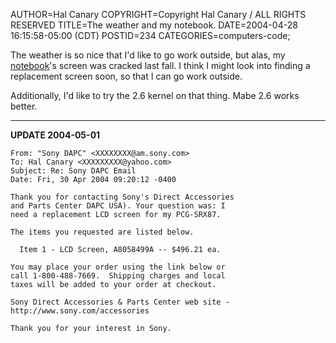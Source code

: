 AUTHOR=Hal Canary
COPYRIGHT=Copyright Hal Canary / ALL RIGHTS RESERVED
TITLE=The weather and my notebook.
DATE=2004-04-28 16:15:58-05:00 (CDT)
POSTID=234
CATEGORIES=computers-code;

The weather is so nice that I'd like to go work outside, but alas, my [notebook](/p/vaio/)'s screen was cracked last fall. I think I might look into finding a replacement screen soon, so that I can go work outside.

Additionally, I'd like to try the 2.6 kernel on that thing. Mabe 2.6 works better.

* * *

**UPDATE 2004-05-01**

    
    From: "Sony DAPC" <XXXXXXXX@am.sony.com>
    To: Hal Canary <XXXXXXXXX@yahoo.com>
    Subject: Re: Sony DAPC Email
    Date: Fri, 30 Apr 2004 09:20:12 -0400
    
    Thank you for contacting Sony's Direct Accessories
    and Parts Center DAPC USA). Your question was: I
    need a replacement LCD screen for my PCG-SRX87.
    
    The items you requested are listed below.
    
      Item 1 - LCD Screen, A8058499A -- $496.21 ea.
    
    You may place your order using the link below or
    call 1-800-488-7669.  Shipping charges and local
    taxes will be added to your order at checkout.
    
    Sony Direct Accessories & Parts Center web site -
    http://www.sony.com/accessories
    
    Thank you for your interest in Sony.
